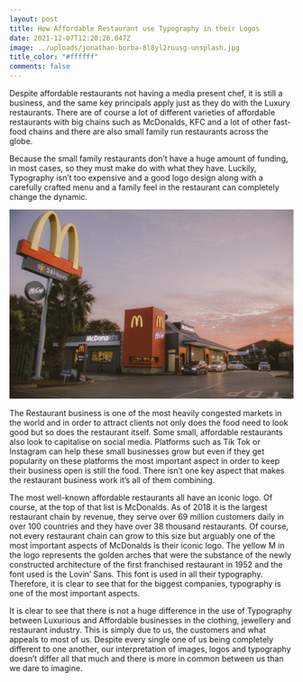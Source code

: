 ```yaml
---
layout: post
title: How Affordable Restaurant use Typography in their Logos
date: 2021-12-07T12:20:26.047Z
image: ../uploads/jonathan-borba-8l8yl2ruusg-unsplash.jpg
title_color: "#ffffff"
comments: false
---
```

Despite affordable restaurants not having a media present chef, it is still a business, and the same key principals apply just as they do with the Luxury restaurants. There are of course a lot of different varieties of affordable restaurants with big chains such as McDonalds, KFC and a lot of other fast-food chains and there are also small family run restaurants across the globe. 

Because the small family restaurants don’t have a huge amount of funding, in most cases, so they must make do with what they have. Luckily, Typography isn’t too expensive and a good logo design along with a carefully crafted menu and a family feel in the restaurant can completely change the dynamic.

![](../uploads/thabang-mrx9wqk4w7a-unsplash.jpg)

The Restaurant business is one of the most heavily congested markets in the world and in order to attract clients not only does the food need to look good but so does the restaurant itself. Some small, affordable restaurants also look to capitalise on social media. Platforms such as Tik Tok or Instagram can help these small businesses grow but even if they get popularity on these platforms the most important aspect in order to keep their business open is still the food. There isn’t one key aspect that makes the restaurant business work it’s all of them combining.

The most well-known affordable restaurants all have an iconic logo. Of course, at the top of that list is McDonalds. As of 2018 it is the largest restaurant chain by revenue, they serve over 69 million customers daily in over 100 countries and they have over 38 thousand restaurants. Of course, not every restaurant chain can grow to this size but arguably one of the most important aspects of McDonalds is their iconic logo. The yellow M in the logo represents the golden arches that were the substance of the newly constructed architecture of the first franchised restaurant in 1952 and the font used is the Lovin’ Sans. This font is used in all their typography. Therefore, it is clear to see that for the biggest companies, typography is one of the most important aspects.

It is clear to see that there is not a huge difference in the use of Typography between Luxurious and Affordable businesses in the clothing, jewellery and restaurant industry. This is simply due to us, the customers and what appeals to most of us. Despite every single one of us being completely different to one another, our interpretation of images, logos and typography doesn’t differ all that much and there is more in common between us than we dare to imagine.